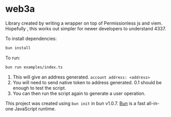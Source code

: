 # web3a

Library created by writing a wrapper on top of Permissionless js and viem. Hopefully , this works out simpler for newer developers to understand 4337.

To install dependencies:

```bash
bun install
```

To run:

```bash
bun run examples/index.ts
```

1. This will give an address generated. `account address: <address>`
2. You will need to send native token to address generated. 0.1 should be enough to test the script.
3. You can then run the script again to generate a user operation.

This project was created using `bun init` in bun v1.0.7. [Bun](https://bun.sh) is a fast all-in-one JavaScript runtime.

